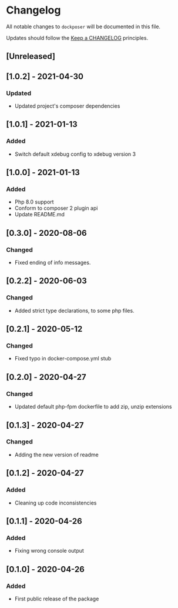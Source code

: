 # Changelog

All notable changes to `dockposer` will be documented in this file.

Updates should follow the [Keep a CHANGELOG](http://keepachangelog.com/) principles.

## [Unreleased]

## [1.0.2] - 2021-04-30

### Updated
- Updated project's composer dependencies

## [1.0.1] - 2021-01-13

### Added
- Switch default xdebug config to xdebug version 3

## [1.0.0] - 2021-01-13

### Added
- Php 8.0 support
- Conform to composer 2 plugin api
- Update README.md

## [0.3.0] - 2020-08-06

### Changed
- Fixed ending of info messages.

## [0.2.2] - 2020-06-03

### Changed
- Added strict type declarations, to some php files.

## [0.2.1] - 2020-05-12

### Changed
- Fixed typo in docker-compose.yml stub

## [0.2.0] - 2020-04-27

### Changed
- Updated default php-fpm dockerfile to add zip, unzip extensions

## [0.1.3] - 2020-04-27

### Changed
- Adding the new version of readme

## [0.1.2] - 2020-04-27

### Added
- Cleaning up code inconsistencies

## [0.1.1] - 2020-04-26

### Added
- Fixing wrong console output

## [0.1.0] - 2020-04-26

### Added
- First public release of the package
